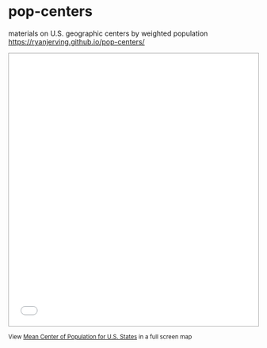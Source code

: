 # pop-centers
materials on U.S. geographic centers by weighted population
https://ryanjerving.github.io/pop-centers/
<p><iframe src="//batchgeo.com/map/19dd2ef6abebead8ac56ee7dc6aa337f" frameborder="0" width="100%" height="550" style="border:1px solid #aaa;"></iframe></p><p><small>View <a href="https://batchgeo.com/map/19dd2ef6abebead8ac56ee7dc6aa337f">Mean Center of Population for U.S. States</a> in a full screen map</small></p>
